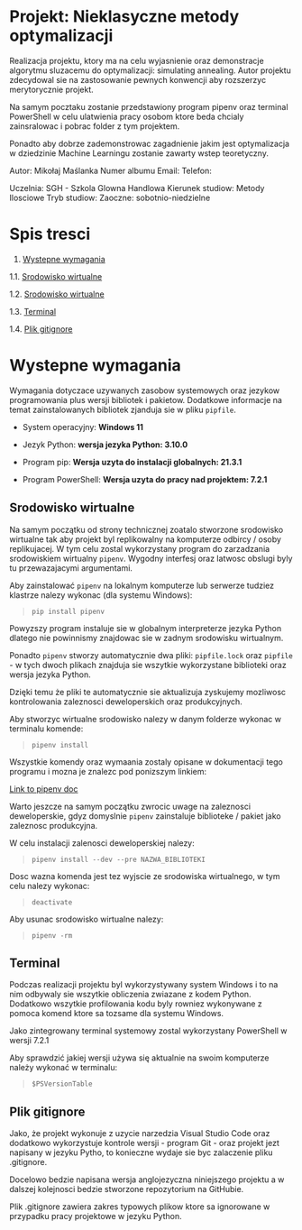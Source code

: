 
# Projekt: Nieklasyczne metody optymalizacji


Realizacja projektu, ktory ma na celu wyjasnienie oraz demonstracje algorytmu sluzacemu do optymalizacji: simulating annealing. 
Autor projektu zdecydowal sie na zastosowanie pewnych konwencji aby rozszerzyc merytorycznie projekt. 

Na samym pocztaku zostanie przedstawiony program pipenv oraz terminal PowerShell w celu ulatwienia pracy osobom ktore beda chcialy zainsralowac i pobrac folder z tym projektem.

Ponadto aby dobrze zademonstrowac zagadnienie jakim jest optymalizacja w dziedzinie Machine Learningu zostanie zawarty wstep teoretyczny.


Autor: Mikołaj Maślanka
Numer albumu
Email:
Telefon:

Uczelnia: SGH - Szkola Glowna Handlowa
Kierunek studiow: Metody Ilosciowe
Tryb studiow: Zaoczne: sobotnio-niedzielne



# Spis tresci

1. [Wystepne wymagania](#Wystepne-wymagania)

1.1. [Srodowisko wirtualne](#Srodowisko-wirtualne)

1.2. [Srodowisko wirtualne](#Srodowisko-wirtualne)

1.3. [Terminal](#Terminal)

1.4. [Plik gitignore](#Plik-gitignore)


# Wystepne wymagania

Wymagania dotyczace uzywanych zasobow systemowych oraz jezykow programowania plus wersji bibliotek i pakietow.
Dodatkowe informacje na temat zainstalowanych bibliotek zjanduja sie w pliku `pipfile`.


* System operacyjny: **Windows 11**

* Jezyk Python: **wersja jezyka Python: 3.10.0**

* Program pip: **Wersja uzyta do instalacji globalnych: 21.3.1**

* Program PowerShell: **Wersja uzyta do pracy nad projektem: 7.2.1**



## Srodowisko wirtualne


Na samym początku od strony technicznej zoatalo stworzone srodowisko wirtualne tak aby projekt byl replikowalny na komputerze odbircy / osoby replikujacej.
W tym celu zostal wykorzystany program do zarzadzania srodowiskiem wirtualny `pipenv`. Wygodny interfesj oraz latwosc obslugi byly tu przewazajacymi argumentami.

Aby zainstalować `pipenv` na lokalnym komputerze lub serwerze tudziez klastrze nalezy wykonac (dla systemu Windows):

> `pip install pipenv`

Powyzszy program instaluje sie w globalnym interpreterze jezyka Python dlatego nie powinnismy znajdowac sie w zadnym srodowisku wirtualnym.

Ponadto `pipenv` stworzy automatycznie dwa pliki: `pipfile.lock` oraz `pipfile` - w tych dwoch plikach znajduja sie wszytkie wykorzystane biblioteki oraz wersja jezyka Python.

Dzięki temu że pliki te automatycznie sie aktualizuja zyskujemy mozliwosc kontrolowania zaleznosci deweloperskich oraz produkcyjnych.


Aby stworzyc wirtualne srodowisko nalezy w danym folderze wykonac w terminalu komende:

> `pipenv install`

Wszystkie komendy oraz wymaania zostaly opisane w dokumentacji tego programu i mozna je znalezc pod ponizszym linkiem:

[Link to pipenv doc](https://pipenv.pypa.io/en/latest/)


Warto jeszcze na samym początku zwrocic uwage na zaleznosci deweloperskie, gdyz domyslnie `pipenv` zainstaluje biblioteke / pakiet jako zaleznosc produkcyjna.

W celu instalacji zalenosci deweloperskiej nalezy:

> `pipenv install --dev --pre NAZWA_BIBLIOTEKI`

Dosc wazna komenda jest tez wyjscie ze srodowiska wirtualnego, w tym celu nalezy wykonac:

> `deactivate`

Aby usunac srodowisko wirtualne nalezy:

> `pipenv -rm`


## Terminal

Podczas realizacji projektu byl wykorzystywany system Windows i to na nim odbywaly sie wszytkie obliczenia zwiazane z kodem Python. 
Dodatkowo wszytkie profilowania kodu byly rowniez wykonywane z pomoca komend ktore sa tozsame dla systemu Windows.

Jako zintegrowany terminal systemowy zostal wykorzystany PowerShell  w wersji 7.2.1

Aby sprawdzić jakiej wersji używa się aktualnie na swoim komputerze należy wykonać w terminalu:

> `$PSVersionTable`


## Plik gitignore

Jako, że projekt wykonuje z uzycie narzedzia Visual Studio Code oraz dodatkowo wykorzystuje kontrole wersji - program Git - oraz projekt jezt napisany w jezyku Pytho, to konieczne wydaje sie byc zalaczenie pliku .gitignore.

Docelowo bedzie napisana wersja anglojezyczna niniejszego projektu a w dalszej kolejnosci bedzie stworzone repozytorium na GitHubie.

Plik .gitignore zawiera zakres typowych plikow ktore sa ignorowane w przypadku pracy projektowe w jezyku Python.
